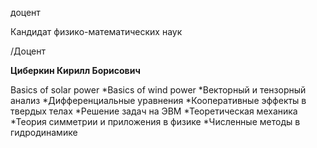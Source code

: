 доцент

Кандидат физико-математических наук

/Доцент

**Циберкин Кирилл Борисович**

Basics of solar power
	*Basics of wind power
	*Векторный и тензорный анализ
	*Дифференциальные уравнения
	*Кооперативные эффекты в твердых телах
	*Решение задач на ЭВМ
	*Теоретическая механика
	*Теория симметрии и приложения в физике
	*Численные методы в гидродинамике
